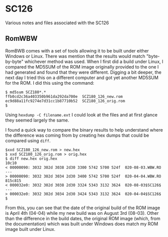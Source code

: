 # SC126
Various notes and files associated with the SC126

## RomWBW
RomBWB comes with a set of tools allowing it to be built under either Windows or Linux. There was mention that the results would match "byte-by-byte" whichever method was used. When I first did a build under Linux, I compared the MD5SUM of the ROM image originally provided to the one I had generated and found that they were different. Digging a bit deeper, the next day I tried this on a different computer and got yet another MD5SUM for the ROM. I did this using the command:

```
$ md5sum SCZ180*.*
ffb0cd2c36a403350b961da292da700e  SCZ180_126_new.rom
ec9d88a11fc9274e7d31cc1b87710b52  SCZ180_126_orig.rom
$
```

Using `hexdump -C filename.ext` I could look at the files and at first glance they seemed largely the same.

I found a quick way to compare the binary results to help understand where the difference was coming from by creating hex dumps that could be compared using `diff`.

```
$xxd SCZ180_126_new.rom > new.hex
$ xxd SCZ180_126_orig.rom > orig.hex
$ diff new.hex orig.hex
10c10
< 00000090: 3032 302d 3038 2d30 3300 5742 5700 524f  020-08-03.WBW.RO
---
> 00000090: 3032 302d 3034 2d30 3400 5742 5700 524f  020-04-04.WBW.RO
815c815
< 000032e0: 3032 302d 3038 2d30 3324 5343 3132 3624  020-08-03$SC126$
---
> 000032e0: 3032 302d 3034 2d30 3424 5343 3132 3624  020-04-04$SC126$
$
```
From this, you can see that the date of the original build of the ROM image is April 4th (04-04) while my new build was on August 3rd (08-03). Other than the difference in the build dates, the original ROM image (which, from the documentation) which was built under Windows does match my ROM image built under Linux.
